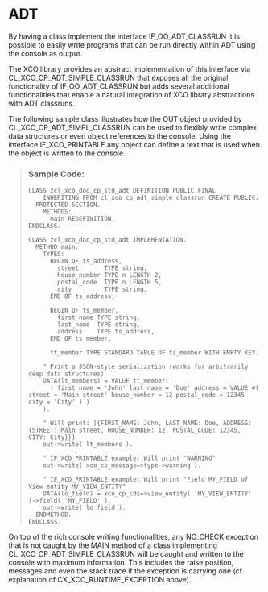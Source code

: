 <!-- loio0bf9b10f88b445b485b6068925e7fdb8 -->

# ADT



By having a class implement the interface IF\_OO\_ADT\_CLASSRUN it is possible to easily write programs that can be run directly within ADT using the console as output.

The XCO library provides an abstract implementation of this interface via CL\_XCO\_CP\_ADT\_SIMPLE\_CLASSRUN that exposes all the original functionality of IF\_OO\_ADT\_CLASSRUN but adds several additional functionalities that enable a natural integration of XCO library abstractions with ADT classruns.

The following sample class illustrates how the OUT object provided by CL\_XCO\_CP\_ADT\_SIMPL\_CLASSRUN can be used to flexibly write complex data structures or even object references to the console. Using the interface IF\_XCO\_PRINTABLE any object can define a text that is used when the object is written to the console.

> ### Sample Code:  
> ```abap
> CLASS zcl_xco_doc_cp_std_adt DEFINITION PUBLIC FINAL
>     INHERITING FROM cl_xco_cp_adt_simple_classrun CREATE PUBLIC.
>   PROTECTED SECTION.
>     METHODS:
>       main REDEFINITION.
> ENDCLASS.
> 
> CLASS zcl_xco_doc_cp_std_adt IMPLEMENTATION.
>   METHOD main.
>     TYPES:
>       BEGIN OF ts_address,
>         street       TYPE string,
>         house_number TYPE n LENGTH 2,
>         postal_code  TYPE n LENGTH 5,
>         city         TYPE string,
>       END OF ts_address,
> 
>       BEGIN OF ts_member,
>         first_name TYPE string,
>         last_name  TYPE string,
>         address    TYPE ts_address,
>       END OF ts_member,
> 
>       tt_member TYPE STANDARD TABLE OF ts_member WITH EMPTY KEY.
> 
>     " Print a JSON-style serialization (works for arbitrarily deep data structures)
>     DATA(lt_members) = VALUE tt_member(
>       ( first_name = 'John' last_name = 'Doe' address = VALUE #( street = 'Main street' house_number = 12 postal_code = 12345 city = 'City' ) )
>     ).
> 
>     " Will print: [{FIRST_NAME: John, LAST_NAME: Doe, ADDRESS: {STREET: Main street, HOUSE_NUMBER: 12, POSTAL_CODE: 12345, CITY: City}}]
>     out->write( lt_members ).
> 
>     " IF_XCO_PRINTABLE example: Will print "WARNING"
>     out->write( xco_cp_message=>type->warning ).
> 
>     " IF_XCO_PRINTABLE example: Will print "Field MY_FIELD of View entity MY_VIEW_ENTITY"
>     DATA(lo_field) = xco_cp_cds=>view_entity( 'MY_VIEW_ENTITY' )->field( 'MY_FIELD' ).
>     out->write( lo_field ).
>   ENDMETHOD.
> ENDCLASS.
> ```

On top of the rich console writing functionalities, any NO\_CHECK exception that is not caught by the MAIN method of a class implementing CL\_XCO\_CP\_ADT\_SIMPLE\_CLASSRUN will be caught and written to the console with maximum information. This includes the raise position, messages and even the stack trace if the exception is carrying one \(cf. explanation of CX\_XCO\_RUNTIME\_EXCEPTION above\).

